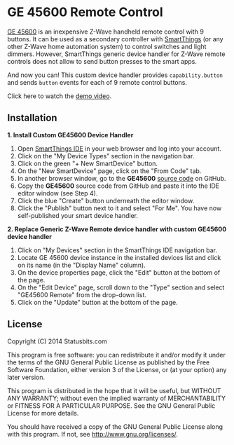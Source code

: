 GE 45600 Remote Control
=======================

[GE 45600](http://www.amazon.com/dp/B0013V6RW0)  is an inexpensive Z-Wave
handheld remote control with 9 buttons. It can be used as a secondary
controller with [SmartThings](http://fbuy.me/bb9pe) (or any other Z-Wave
home automation system) to control switches and light dimmers. However,
SmartThings generic device handler for Z-Wave remote controls does not
allow to send button presses to the smart apps. 

And now you can! This custom device handler provides `capability.button`
and sends `button` events for each of 9 remote control buttons.

Click here to watch the [demo video](http://youtu.be/6Uts5BLrYnw).

Installation
------------

**1. Install Custom GE45600 Device Handler**

1. Open [SmartThings IDE](https://graph.api.smartthings.com) in your web
browser and log into your account.
2. Click on the "My Device Types" section in the navigation bar.
3. Click on the green "+ New SmartDevice" button.
4. On the "New SmartDevice" page, click on the "From Code" tab.
5. In another browser window, go to the **GE45600**
[source code](https://github.com/statusbits/smartthings-x10/blob/master/GE45600/GE45600.device.groovy)
on GitHub.
6. Copy the **GE45600** source code from GitHub and paste it into the
IDE editor window (see Step 4).
7. Click the blue "Create" button underneath the editor window.
8. Click the "Publish" button next to it and select "For Me". You have now
self-published your smart device handler.

**2. Replace Generic Z-Wave Remote device handler with custom GE45600 device handler**

1. Click on "My Devices" section in the SmartThings IDE navigation bar.
2. Locate GE 45600 device instance in the installed devices list and click on
its name (in the "Display Name" column).
3. On the device properties page, click the "Edit" button at the bottom of the
page.
4. On the "Edit Device" page, scroll down to the "Type" section and select
"GE45600 Remote" from the drop-down list.
5. Click on the "Update" button at the bottom of the page.


License
-------

Copyright (C) 2014 Statusbits.com

This program is free software: you can redistribute it and/or modify it
under the terms of the GNU General Public License as published by the Free
Software Foundation, either version 3 of the License, or (at your option)
any later version.

This program is distributed in the hope that it will be useful, but
WITHOUT ANY WARRANTY; without even the implied warranty of MERCHANTABILITY
or FITNESS FOR A PARTICULAR PURPOSE.  See the GNU General Public License
for more details.

You should have received a copy of the GNU General Public License along
with this program.  If not, see <http://www.gnu.org/licenses/>.

